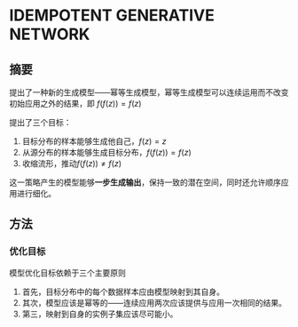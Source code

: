 # IDEMPOTENT GENERATIVE NETWORK

## 摘要

提出了一种新的生成模型——幂等生成模型，幂等生成模型可以连续运用而不改变初始应用之外的结果，即 $f(f(z))=f(z)$

提出了三个目标：

1. 目标分布的样本能够生成他自己，$f(z)=z$
2. 从源分布的样本能够生成目标分布，$f(f(z))=f(z)$
3. 收缩流形，推动$f(f(z))\neq f(z)$

这一策略产生的模型能够**一步生成输出**，保持一致的潜在空间，同时还允许顺序应用进行细化。



## 方法

### 优化目标

模型优化目标依赖于三个主要原则

1. 首先，目标分布中的每个数据样本应由模型映射到其自身。
2. 其次，模型应该是幂等的——连续应用两次应该提供与应用一次相同的结果。
3. 第三，映射到自身的实例子集应该尽可能小。